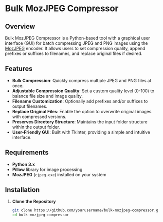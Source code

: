 # Bulk MozJPEG Compressor

## Overview

Bulk MozJPEG Compressor is a Python-based tool with a graphical user interface (GUI) for batch compressing JPEG and PNG images using the [MozJPEG](https://github.com/mozilla/mozjpeg) encoder. It allows users to set compression quality, append prefixes or suffixes to filenames, and replace original files if desired.

## Features

- **Bulk Compression**: Quickly compress multiple JPEG and PNG files at once.
- **Adjustable Compression Quality**: Set a custom quality level (0-100) to balance file size and image quality.
- **Filename Customization**: Optionally add prefixes and/or suffixes to output filenames.
- **Replace Original Files**: Enable the option to overwrite original images with compressed versions.
- **Preserves Directory Structure**: Maintains the input folder structure within the output folder.
- **User-Friendly GUI**: Built with Tkinter, providing a simple and intuitive interface.

## Requirements

- **Python 3.x**
- **Pillow** library for image processing
- **MozJPEG** (`cjpeg.exe`) installed on your system

## Installation

1. **Clone the Repository**

   ```bash
   git clone https://github.com/yourusername/bulk-mozjpeg-compressor.git
   cd bulk-mozjpeg-compressor
